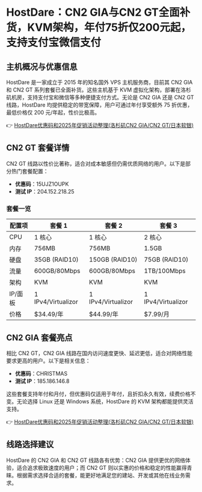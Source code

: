 # HostDare：CN2 GIA与CN2 GT全面补货，KVM架构，年付75折仅200元起，支持支付宝微信支付

## 主机概况与优惠信息

HostDare 是一家成立于 2015 年的知名国外 VPS 主机服务商，目前其 CN2 GIA 和 CN2 GT 系列套餐已全面补货。这些主机基于 KVM 虚拟化架构，部署在洛杉矶机房，支持支付宝和微信等多种便捷支付方式。无论是 CN2 GIA 还是 CN2 GT 线路，HostDare 均提供稳定的带宽保障，用户可通过年付享受额外 75 折优惠，最低价格仅 200 元/年起，性价比极高。

👉 [HostDare优惠码和2025年促销活动整理(洛杉矶CN2 GIA/CN2 GT/日本软银)](https://bit.ly/hostdare)

## CN2 GT 套餐详情

CN2 GT 线路以性价比著称，适合对成本敏感但仍需优质网络的用户。以下是部分热门套餐配置：

- **优惠码**：15UJZ1OUPK  
- **测试 IP**：204.152.218.25  

### 套餐一览

| 配置项       | 套餐 1          | 套餐 2          | 套餐 3          |
|--------------|-----------------|-----------------|-----------------|
| CPU         | 1 核心          | 1 核心          | 2 核心          |
| 内存         | 756MB          | 756MB          | 1.5GB          |
| 硬盘         | 35GB (RAID10)  | 150GB (RAID10) | 75GB (RAID10)  |
| 流量         | 600GB/80Mbps   | 600GB/80Mbps   | 1TB/100Mbps    |
| 架构         | KVM            | KVM            | KVM            |
| IP/面板      | 1 IPv4/Virtualizor | 1 IPv4/Virtualizor | 1 IPv4/Virtualizor |
| 价格         | $34.49/年      | $44.99/年      | $7.99/月       |

## CN2 GIA 套餐亮点

相比 CN2 GT，CN2 GIA 线路在国内访问速度更快、延迟更低，适合对网络性能要求更高的用户。以下是相关信息：

- **优惠码**：CHRISTMAS  
- **测试 IP**：185.186.146.8  

这些套餐支持年付和月付，但优惠码仅适用于年付，且折扣永久有效，续费价格不变。无论选择 Linux 还是 Windows 系统，HostDare 的 KVM 架构都能提供灵活支持。

👉 [HostDare优惠码和2025年促销活动整理(洛杉矶CN2 GIA/CN2 GT/日本软银)](https://bit.ly/hostdare)

## 线路选择建议

HostDare 的 CN2 GIA 和 CN2 GT 线路各有优势：CN2 GIA 提供更优的网络体验，适合追求极致速度的用户；而 CN2 GT 则以实惠的价格和稳定的性能赢得青睐。根据需求选择合适的套餐，能更好地满足您的建站、开发或其他在线业务需求。